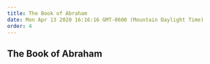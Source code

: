```yaml
---
title: The Book of Abraham
date: Mon Apr 13 2020 16:16:16 GMT-0600 (Mountain Daylight Time)
order: 4
---
```


## The Book of Abraham